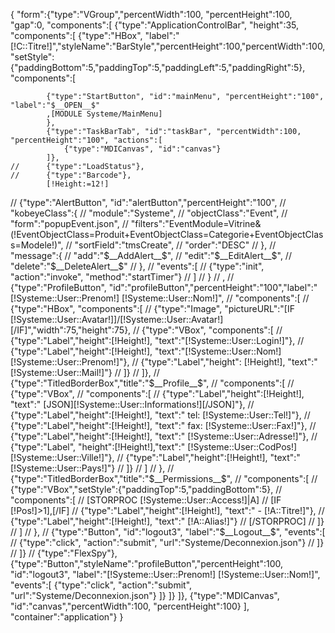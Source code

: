 {
"form":{"type":"VGroup","percentWidth":100, "percentHeight":100, "gap":0,
"components":[
	{"type":"ApplicationControlBar", "height":35,
	"components":[
		{"type":"HBox", "label":"[!C::Titre!]","styleName":"BarStyle","percentHeight":100,"percentWidth":100,"setStyle":{"paddingBottom":5,"paddingTop":5,"paddingLeft":5,"paddingRight":5},
		"components":[
	
			{"type":"StartButton", "id":"mainMenu", "percentHeight":"100", "label":"$__OPEN__$"
			,[MODULE Systeme/MainMenu]
			},
			{"type":"TaskBarTab", "id":"taskBar", "percentWidth":100, "percentHeight":"100", "actions":[
				{"type":"MDICanvas", "id":"canvas"}
			]},
	//		{"type":"LoadStatus"},
	//		{"type":"Barcode"},
			[!Height:=12!]
//			{"type":"AlertButton", "id":"alertButton","percentHeight":"100",
//				"kobeyeClass":{
//					"module":"Systeme",
//					"objectClass":"Event",
//					"form":"popupEvent.json",
//					"filters":"EventModule=Vitrine&(!EventObjectClass=Produit+EventObjectClass=Categorie+EventObjectClass=Modele!)", 
//					"sortField":"tmsCreate", 
//					"order":"DESC" 
//				},
//				"message":{ 
//					"add":"$__AddAlert__$", 
//					"edit":"$__EditAlert__$", 
//					"delete":"$__DeleteAlert__$"
//				},
//				"events":[
//					{"type":"init", "action":"invoke", "method":"startTimer"}
//				]
//			}
//			,
//			{"type":"ProfileButton", "id":"profileButton","percentHeight":"100","label":"[!Systeme::User::Prenom!] [!Systeme::User::Nom!]",
//			"components":[
//				{"type":"HBox", "components":[
//					{"type":"Image", "pictureURL":"[IF [!Systeme::User::Avatar!]]/[!Systeme::User::Avatar!][/IF]","width":75,"height":75},
//					{"type":"VBox", "components":[
//						{"type":"Label","height":[!Height!], "text":"[!Systeme::User::Login!]"},
//						{"type":"Label","height":[!Height!], "text":"[!Systeme::User::Nom!] [!Systeme::User::Prenom!]"},
//						{"type":"Label","height": [!Height!], "text":"[!Systeme::User::Mail!]"}
//					]}
//				]},
//				{"type":"TitledBorderBox","title":"$__Profile__$",
//					"components":[
//						{"type":"VBox",
//						"components":[
//							{"type":"Label","height":[!Height!], "text":" [JSON][!Systeme::User::Informations!][/JSON]"},
//							{"type":"Label","height":[!Height!], "text":" tel: [!Systeme::User::Tel!]"},
//							{"type":"Label","height":[!Height!], "text":" fax: [!Systeme::User::Fax!]"},
//							{"type":"Label","height":[!Height!], "text":" [!Systeme::User::Adresse!]"},
//							{"type":"Label", "height":[!Height!],"text":" [!Systeme::User::CodPos!] [!Systeme::User::Ville!]"},
//							{"type":"Label","height":[!Height!], "text":" [!Systeme::User::Pays!]"}
//						]}
//					]
//				},
//				{"type":"TitledBorderBox","title":"$__Permissions__$",
//					"components":[
//						{"type":"VBox","setStyle":{"paddingTop":5,"paddingBottom":5},
//						"components":[
//							[STORPROC [!Systeme::User::Access!]|A]
//							[IF [!Pos!]>1],[/IF]
//							{"type":"Label","height":[!Height!], "text":" - [!A::Titre!]"},
//							{"type":"Label","height":[!Height!], "text":"    [!A::Alias!]"}
//							[/STORPROC]
//						]}
//					]
//				}, 
//				{"type":"Button", "id":"logout3", "label":"$__Logout__$", "events":[
//					{"type":"click", "action":"submit", "url":"Systeme/Deconnexion.json"}
//				]}
//			]}
//			{"type":"FlexSpy"},
			{"type":"Button","styleName":"profileButton","percentHeight":100, "id":"logout3", "label":"[!Systeme::User::Prenom!] [!Systeme::User::Nom!]", "events":[
				{"type":"click", "action":"submit", "url":"Systeme/Deconnexion.json"}
			]}
		]}
	]},
	{"type":"MDICanvas", "id":"canvas","percentWidth":100, "percentHeight":100}
],
"container":"application"}
}



